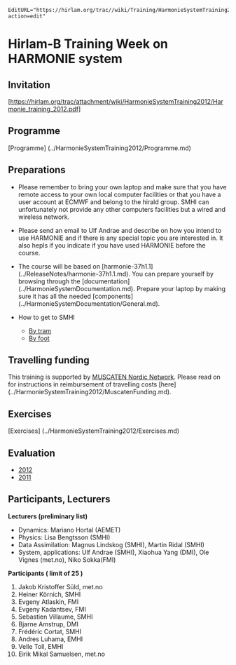 ```@meta
EditURL="https://hirlam.org/trac//wiki/Training/HarmonieSystemTraining2012?action=edit"
```
# Hirlam-B Training Week on HARMONIE system

## Invitation

[https://hirlam.org/trac/attachment/wiki/HarmonieSystemTraining2012/Harmonie_training_2012.pdf]

## Programme

 [Programme] (../HarmonieSystemTraining2012/Programme.md)

## Preparations

 * Please remember to bring your own laptop and make sure that you have remote access to your own local computer facilities or that you have a user account at ECMWF and belong to the hirald group. SMHI can unfortunately not provide any other computers facilities but a wired and wireless network.

 * Please send an email to Ulf Andrae and describe on how you intend to use HARMONIE and if there is any special topic you are interested in. It also hepls if you indicate if you have used HARMONIE before the course.

 * The course will be based on [harmonie-37h1.1] (../ReleaseNotes/harmonie-37h1.1.md). You can prepare yourself by browsing through the [documentation] (../HarmonieSystemDocumentation.md). Prepare your laptop by making sure it has all the needed [components] (../HarmonieSystemDocumentation/General.md).

 * How to get to SMHI
   * [By tram](https://hirlam.org/trac/raw-attachment/wiki/HarmonieWorkingWeek/System201103/tram_to_smhi.pdf)
   * [By foot](http://maps.google.se/maps?saddr=Folkborgsv%C3%A4gen,+Norrk%C3%B6ping&daddr=Kneippgatan+7,+602+36+Norrk%C3%B6ping+(Hotel+Kneippen)&hl=en&ie=UTF8&sll=58.587229,16.166248&sspn=0.036101,0.125914&geocode=FdjbfQMdo2H2ACk9MVBQ2jtZRjF5GCl5mRum_Q%3BFdbzfQMdR5r2ACH9jdnYXApjSw&vpsrc=0&dirflg=w&mra=pd&t=m&z=16)

## Travelling funding

 This training is supported by [MUSCATEN Nordic Network](http://muscaten.ut.ee/). Please read on for instructions in reimbursement of travelling costs [here] (../HarmonieSystemTraining2012/MuscatenFunding.md).


## Exercises

[Exercises] (../HarmonieSystemTraining2012/Exercises.md)

## Evaluation

 * [2012](https://hirlam.org/trac/attachment/wiki/HarmonieSystemTraining2012/HST_2012_evaluation.pdf)
 * [2011](https://hirlam.org/trac/raw-attachment/wiki/HarmonieSystemTraining2011/HST_2011_evaluation.pdf)

## Participants, Lecturers

**Lecturers (preliminary list)**
* Dynamics: Mariano Hortal (AEMET)
* Physics: Lisa Bengtsson (SMHI)
* Data Assimilation: Magnus Lindskog (SMHI), Martin Ridal (SMHI)
* System, applications: Ulf Andrae (SMHI), Xiaohua Yang (DMI), Ole Vignes (met.no), Niko Sokka(FMI)

**Participants ( limit of 25 )**

 1. Jakob Kristoffer Süld, met.no
 2. Heiner Körnich, SMHI
 3. Evgeny Atlaskin, FMI
 4. Evgeny Kadantsev, FMI
 5. Sebastien Villaume, SMHI
 6. Bjarne Amstrup, DMI
 7. Frédéric Cortat, SMHI
 8. Andres Luhama, EMHI
 9. Velle Toll, EMHI
10. Eirik Mikal Samuelsen, met.no
